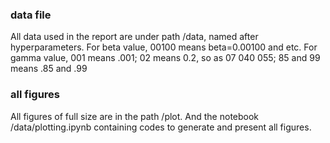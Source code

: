 ### data file
All data used in the report are under path /data, named after hyperparameters.
For beta value, 00100 means beta=0.00100 and etc.
For gamma value, 001 means .001; 02 means 0.2, so as 07 040 055; 85 and 99 means .85 and .99

### all figures 
All figures of full size are in the path /plot. 
And the notebook /data/plotting.ipynb containing codes to generate and present all figures.
